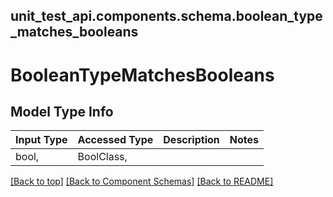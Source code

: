 <a name="top"></a>
## unit_test_api.components.schema.boolean_type_matches_booleans
# BooleanTypeMatchesBooleans

## Model Type Info
Input Type | Accessed Type | Description | Notes
------------ | ------------- | ------------- | -------------
bool,  | BoolClass,  |  | 

[[Back to top]](#top) [[Back to Component Schemas]](../../../README.md#Component-Schemas) [[Back to README]](../../../README.md)